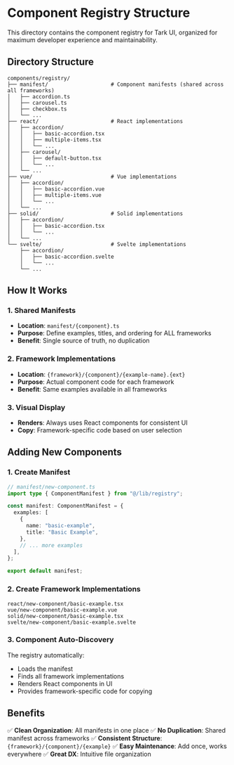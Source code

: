 # Component Registry Structure

This directory contains the component registry for Tark UI, organized for maximum developer experience and maintainability.

## Directory Structure

```
components/registry/
├── manifest/                    # Component manifests (shared across all frameworks)
│   ├── accordion.ts
│   ├── carousel.ts
│   ├── checkbox.ts
│   └── ...
├── react/                       # React implementations
│   ├── accordion/
│   │   ├── basic-accordion.tsx
│   │   ├── multiple-items.tsx
│   │   └── ...
│   ├── carousel/
│   │   ├── default-button.tsx
│   │   └── ...
│   └── ...
├── vue/                         # Vue implementations
│   ├── accordion/
│   │   ├── basic-accordion.vue
│   │   ├── multiple-items.vue
│   │   └── ...
│   └── ...
├── solid/                       # Solid implementations
│   ├── accordion/
│   │   ├── basic-accordion.tsx
│   │   └── ...
│   └── ...
└── svelte/                      # Svelte implementations
    ├── accordion/
    │   ├── basic-accordion.svelte
    │   └── ...
    └── ...
```

## How It Works

### 1. Shared Manifests

- **Location**: `manifest/{component}.ts`
- **Purpose**: Define examples, titles, and ordering for ALL frameworks
- **Benefit**: Single source of truth, no duplication

### 2. Framework Implementations

- **Location**: `{framework}/{component}/{example-name}.{ext}`
- **Purpose**: Actual component code for each framework
- **Benefit**: Same examples available in all frameworks

### 3. Visual Display

- **Renders**: Always uses React components for consistent UI
- **Copy**: Framework-specific code based on user selection

## Adding New Components

### 1. Create Manifest

```typescript
// manifest/new-component.ts
import type { ComponentManifest } from "@/lib/registry";

const manifest: ComponentManifest = {
  examples: [
    {
      name: "basic-example",
      title: "Basic Example",
    },
    // ... more examples
  ],
};

export default manifest;
```

### 2. Create Framework Implementations

```
react/new-component/basic-example.tsx
vue/new-component/basic-example.vue
solid/new-component/basic-example.tsx
svelte/new-component/basic-example.svelte
```

### 3. Component Auto-Discovery

The registry automatically:

- Loads the manifest
- Finds all framework implementations
- Renders React components in UI
- Provides framework-specific code for copying

## Benefits

✅ **Clean Organization**: All manifests in one place
✅ **No Duplication**: Shared manifest across frameworks
✅ **Consistent Structure**: `{framework}/{component}/{example}`
✅ **Easy Maintenance**: Add once, works everywhere
✅ **Great DX**: Intuitive file organization
